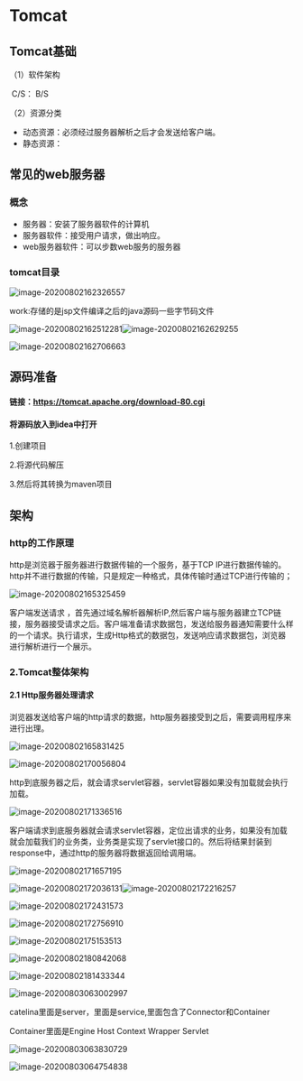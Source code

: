 # Tomcat

## Tomcat基础

（1）软件架构

​	C/S：  B/S

（2）资源分类

- 动态资源：必须经过服务器解析之后才会发送给客户端。
- 静态资源：

## 常见的web服务器

### 概念

- 服务器：安装了服务器软件的计算机
- 服务器软件：接受用户请求，做出响应。
- web服务器软件：可以步数web服务的服务器

### tomcat目录

![image-20200802162326557](pic/image-20200802162326557.png)

work:存储的是jsp文件编译之后的java源码一些字节码文件

![image-20200802162512281](pic/image-20200802162512281.png)![image-20200802162629255](pic/image-20200802162629255.png)

![image-20200802162706663](../images/image-20200802162706663.png)

## 源码准备

#### 链接：https://tomcat.apache.org/download-80.cgi

#### 将源码放入到idea中打开

1.创建项目

2.将源代码解压

3.然后将其转换为maven项目



## 架构

###  http的工作原理

http是浏览器于服务器进行数据传输的一个服务，基于TCP IP进行数据传输的。http并不进行数据的传输，只是规定一种格式，具体传输时通过TCP进行传输的；

![image-20200802165325459](pic/image-20200802165325459.png)

客户端发送请求 ，首先通过域名解析器解析IP,然后客户端与服务器建立TCP链接，服务器接受请求之后。客户端准备请求数据包，发送给服务器通知需要什么样的一个请求。执行请求，生成Http格式的数据包，发送响应请求数据包，浏览器进行解析进行一个展示。



### 2.Tomcat整体架构

####  2.1 Http服务器处理请求

浏览器发送给客户端的http请求的数据，http服务器接受到之后，需要调用程序来进行出理。

![image-20200802165831425](pic/image-20200802165831425.png)

![image-20200802170056804](../images/image-20200802170056804.png)

http到底服务器之后，就会请求servlet容器，servlet容器如果没有加载就会执行加载。

![image-20200802171336516](../images/image-20200802171336516.png)

客户端请求到底服务器就会请求servlet容器，定位出请求的业务，如果没有加载就会加载我们的业务类，业务类是实现了servlet接口的。然后将结果封装到response中，通过http的服务器将数据返回给调用端。

![image-20200802171657195](pic/image-20200802171657195.png)

![image-20200802172036131](../images/image-20200802172036131.png)![image-20200802172216257](pic/image-20200802172216257.png)

![image-20200802172431573](../images/image-20200802172431573.png)

![image-20200802172756910](../images/image-20200802172756910.png)

![image-20200802175153513](../images/image-20200802175153513.png)

![image-20200802180842068](../images/image-20200802180842068.png)

![image-20200802181433344](../images/image-20200802181433344.png)

![image-20200803063002997](../images/image-20200803063002997.png)

catelina里面是server，里面是service,里面包含了Connector和Container

Container里面是Engine  Host   Context  Wrapper   Servlet

![image-20200803063830729](../images/image-20200803063830729.png)

![image-20200803064754838](../images/image-20200803064754838.png) 
